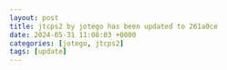 ```yaml
---
layout: post
title: jtcps2 by jotego has been updated to 261a0ce
date: 2024-05-31 11:08:03 +0000
categories: [jotego, jtcps2]
tags: [update]
---
```


